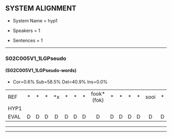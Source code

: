 
## SYSTEM ALIGNMENT

- System Name = hyp1

- Speakers = 1

- Sentences = 1

---

### S02C005V1_1LGPseudo

#### (S02C005V1_1LGPseudo-words)

- Cor=0.6%	Sub=58.5%	Del=40.9%	Ins=0.0%

|  |  |  |  |  |  |  |  |  |  |  |  |  |  |  |  |  |  |  |  |  |  |  |  |  |  |  |  |  |  |  |  |  |  |  |  |  |  |  |  |  |  |  |  |  |  |  |  |  |  |  |  |  |  |  |  |  |  |  |  |  |  |  |  |  |  |  |  |  |  |  |  |  |  |  |  |  |  |  |  |  |  |  |  |  |  |  |  |  |  |  |  |  |  |  |  |  |  |  |  |  |  |  |  |  |  |  |  |  |  |  |  |  |  |  |  |  |  |  |  |  |  |  |  |  |  |  |  |  |  |  |  |  |  |  |  |  |  |  |  |  |  |  |  |  |  |  |  |  |  |  |  |  |  |  |  |  |  |  |  |  |  |  |  |  |
|:--- |:---:|:---:|:---:|:---:|:---:|:---:|:---:|:---:|:---:|:---:|:---:|:---:|:---:|:---:|:---:|:---:|:---:|:---:|:---:|:---:|:---:|:---:|:---:|:---:|:---:|:---:|:---:|:---:|:---:|:---:|:---:|:---:|:---:|:---:|:---:|:---:|:---:|:---:|:---:|:---:|:---:|:---:|:---:|:---:|:---:|:---:|:---:|:---:|:---:|:---:|:---:|:---:|:---:|:---:|:---:|:---:|:---:|:---:|:---:|:---:|:---:|:---:|:---:|:---:|:---:|:---:|:---:|:---:|:---:|:---:|:---:|:---:|:---:|:---:|:---:|:---:|:---:|:---:|:---:|:---:|:---:|:---:|:---:|:---:|:---:|:---:|:---:|:---:|:---:|:---:|:---:|:---:|:---:|:---:|:---:|:---:|:---:|:---:|:---:|:---:|:---:|:---:|:---:|:---:|:---:|:---:|:---:|:---:|:---:|:---:|:---:|:---:|:---:|:---:|:---:|:---:|:---:|:---:|:---:|:---:|:---:|:---:|:---:|:---:|:---:|:---:|:---:|:---:|:---:|:---:|:---:|:---:|:---:|:---:|:---:|:---:|:---:|:---:|:---:|:---:|:---:|:---:|:---:|:---:|:---:|:---:|:---:|:---:|:---:|:---:|:---:|:---:|:---:|:---:|:---:|:---:|:---:|:---:|:---:|:---:|:---:|:---:|:---:|:---:|
| REF | * | * | * | *x | * | * | * | fook*(fok) | * | * | * | * | sooi | * | * | dau | * | * | ant | * | * | beeg | * | * | * | * | sprunt | * | * | * | * | * | hool*(goal) | * | * | * | * | larst*(last) | * | * | * | vout | *s | zwoei | * | * | * | fam | * | * | * | * | * | * | *x | vaap | *x | * | * | * | * | keng | * | * | * | * | * | swoers | * | * | doer | * | * | * | * | * | plirt | * | * | * | jien | * | * | * | * | * | blard | * | * | * | guul | * | * | * | hoekt | * | * | * | * | neeuw | * | * | * | noork | * | * | * | * | * | vid*(vinden) | * | * | * | * | zans | * | * | * | * | * | leum | * | * | * | haans | * | * | * | * | * | * | * | * | * | sjalt | * | * | * | heik | *s | sank | roen | roen | *s | frijk | eem | *s | schard | * | * | * | grek | * | * | * | * | dron | * | * | * | snaaf | * | * | stuid |
| HYP1 |  |  |  |  |  |  |  |  |  |  |  |  |  |  |  |  |  |  |  |  |  |  |  |  |  |  |  |  |  |  |  |  |  |  |  |  |  |  |  |  |  |  |  |  |  |  |  |  |  |  |  |  |  |  |  |  | o | i | sulfi | de | a | dauw | ah | ut | a | eer | s | t | cipemt | oh | ju | g | gooi | t | last | woud | a | a | a | s | akiraht | fap | wat | denkt | je | t | en | te | lang | woord? | weet | je | veel? | spero | u | m | ksag | s | p | rd | storect | ta | dewoor | r | er | e | l | no | ah | de | aroga | je | moekt | voekt | ij | moet | u | o | ak | lork | v | da | vinde | v | a | san | r | um | e | j | ne | s | s | n | span | i | a | t | spalt | erk | hek | a | roen |  |  |  |  |  |  |  |  |  |  |  | k | ru | da | schraakt | darom | u | as | sna | aia | da |
| EVAL | D | D | D | D | D | D | D | D | D | D | D | D | D | D | D | D | D | D | D | D | D | D | D | D | D | D | D | D | D | D | D | D | D | D | D | D | D | D | D | D | D | D | D | D | D | D | D | D | D | D | D | D | D | D | D | D | S | S | S | S | S | S | S | S | S | S | S | S | S | S | S | S | S | S | S | S | S | S | S | S | S | S | S | S | S | S | S | S | S | S | S | S | S | S | S | S | S | S | S | S | S | S | S | S | S | S | S | S | S | S | S | S | S | S | S | S | S | S | S | S | S | S | S | S | S | S | S | S | S | S | S | S | S | S | S | S | S | S | S | S | S | S |  | D | D | D | D | D | D | D | D | D | D | D | S | S | S | S | S | S | S | S | S | S |
---

---
